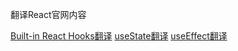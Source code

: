 翻译React官网内容

[Built-in React Hooks翻译](builtInReactHooks.md)
[useState翻译](useState.md)
[useEffect翻译](useEffect.md)

